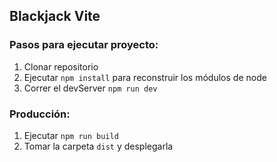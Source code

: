 ## Blackjack Vite
### Pasos para ejecutar proyecto:
1. Clonar repositorio
2. Ejecutar ``npm install`` para reconstruir los módulos de node
3. Correr el devServer ``npm run dev``

### Producción:
1. Ejecutar ``npm run build``
2. Tomar la carpeta ``dist`` y desplegarla
